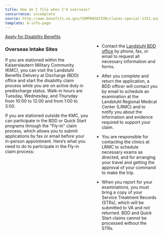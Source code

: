 ```yaml
---
title: How do I file when I’m overseas?
concurrence: incomplete
source: http://www.benefits.va.gov/COMPENSATION/claims-special-1151.asp,http://www.benefits.va.gov/PREDISCHARGE/claims-pre-discharge-overseas-intake-sites.asp
template: 6-info-page
---
```


<div class="main" role="main" markdown="0">

<div class="action-bar">
  <div class="row">
    <div class="small-12 columns">
      <a class="usa-button-primary" href="/disability-benefits/apply-for-benefits/">Apply for Disability Benefits</a>
    </div>
  </div>
</div>

<div class="section one" markdown="0">
<div class="primary" markdown="0">
<div class="row" markdown="0">
<div class="small-12 columns">

<div markdown="1">

### Overseas Intake Sites

If you are stationed within the Kaiserslautern Military Community (KMC), you can visit the Landstuhl Benefits Delivery at Discharge (BDD) office and start the disability claim process while you are on active duty in predischarge status. Walk-in hours are Tuesday, Wednesday, and Thursday from 10:00 to 12:00 and from 1:00 to 3:00.

If you are stationed outside the KMC, you can participate in the BDD or Quick Start programs through the "Fly-in" claim process, which allows you to submit applications by fax or email before your in-person appointment. Here’s what you need to do to participate in the Fly-in claim process:

</div>

<div class="call-out" markdown="1">

- Contact the [Landstuhl BDD office]( https://ermc.amedd.army.mil/landstuhl/services.cfm?MTFinfo_id=733) by phone, fax, or email to request all necessary information and forms.

- After you complete and return the application, a BDD officer will contact you by email to schedule an examination at the Landstuhl Regional Medical Center (LRMC) and to notify you about the information and evidence required to support your claim.

- You are responsible for contacting the clinics at LRMC to schedule necessary exams as directed, and for arranging your travel and getting the approval of your command to make the trip.

- When you report for your examinations, you must bring a copy of your Service Treatment Records (STRs), which will be submitted to VA and not returned. BDD and Quick Start claims cannot be processed without the STRs.

</div>

</div>
</div>
</div>
</div>
